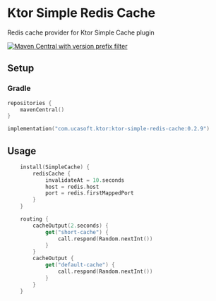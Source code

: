 # Ktor Simple Redis Cache
Redis cache provider for Ktor Simple Cache plugin

[![Maven Central with version prefix filter](https://img.shields.io/maven-central/v/com.ucasoft.ktor/ktor-simple-redis-cache/0.2.9?color=blue)](https://search.maven.org/artifact/com.ucasoft.ktor/ktor-simple-redis-cache/0.2.9/jar)
## Setup
### Gradle
```kotlin
repositories {
    mavenCentral()
}

implementation("com.ucasoft.ktor:ktor-simple-redis-cache:0.2.9")
```
## Usage
```kotlin
    install(SimpleCache) {
        redisCache {
            invalidateAt = 10.seconds
            host = redis.host
            port = redis.firstMappedPort
        }
    }

    routing {
        cacheOutput(2.seconds) {
            get("short-cache") {
                call.respond(Random.nextInt())
            }
        }
        cacheOutput {
            get("default-cache") {
                call.respond(Random.nextInt())
            }
        }
    }
```